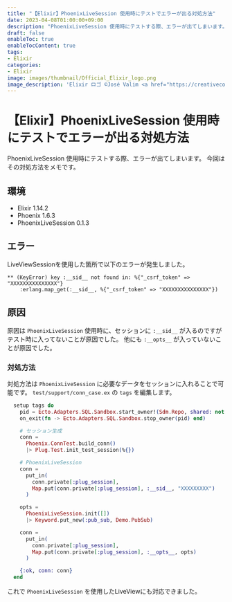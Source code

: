 ```yaml
---
title: "【Elixir】PhoenixLiveSession 使用時にテストでエラーが出る対処方法"
date: 2023-04-08T01:00:00+09:00
description: "PhoenixLiveSession 使用時にテストする際、エラーが出てしまいます。今回はその対処方法をメモです。"
draft: false
enableToc: true
enableTocContent: true
tags: 
- Elixir
categories: 
- Elixir
image: images/thumbnail/Official_Elixir_logo.png
image_description: 'Elixir ロゴ ©José Valim <a href="https://creativecommons.org/licenses/by-sa/4.0" target="_blank" rel="nofollow noopener">CC 表示-継承 4.0</a>'
---
```


# 【Elixir】PhoenixLiveSession 使用時にテストでエラーが出る対処方法
PhoenixLiveSession 使用時にテストする際、エラーが出てしまいます。
今回はその対処方法をメモです。

## 環境
* Elixir 1.14.2
* Phoenix 1.6.3
* PhoenixLiveSession 0.1.3

## エラー
LiveViewSessionを使用した箇所で以下のエラーが発生しました。
```
** (KeyError) key :__sid__ not found in: %{"_csrf_token" => "XXXXXXXXXXXXXXX"}
    :erlang.map_get(:__sid__, %{"_csrf_token" => "XXXXXXXXXXXXXXX"})
```

## 原因
原因は `PhoenixLiveSession` 使用時に、セッションに `:__sid__` が入るのですがテスト時に入ってないことが原因でした。
他にも `:__opts__` が入っていないことが原因でした。

### 対処方法
対処方法は `PhoenixLiveSession` に必要なデータをセッションに入れることで可能です。
`test/support/conn_case.ex` の `tags` を編集します。
```test/support/conn_case.ex
  setup tags do
    pid = Ecto.Adapters.SQL.Sandbox.start_owner!(Sdm.Repo, shared: not tags[:async])
    on_exit(fn -> Ecto.Adapters.SQL.Sandbox.stop_owner(pid) end)

    # セッション生成
    conn =
      Phoenix.ConnTest.build_conn()
      |> Plug.Test.init_test_session(%{})

    # PhoenixLiveSession
    conn =
      put_in(
        conn.private[:plug_session],
        Map.put(conn.private[:plug_session], :__sid__, "XXXXXXXXX")
      )

    opts =
      PhoenixLiveSession.init([])
      |> Keyword.put_new(:pub_sub, Demo.PubSub)

    conn =
      put_in(
        conn.private[:plug_session],
        Map.put(conn.private[:plug_session], :__opts__, opts)
      )

    {:ok, conn: conn}
  end
```

これで `PhoenixLiveSession` を使用したLiveViewにも対応できました。
